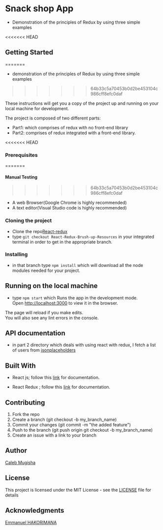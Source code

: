 # Snack shop App

- Demonstration of the principles of Redux by using three simple examples

<<<<<<< HEAD
## Getting Started
=======
-  demonstration of the principles of Redux by using three simple examples
>>>>>>> 64b33c5a70453b0d2be453104c986cff8efc0daf

These instructions will get you a copy of the project up and running on your local machine for development.

The project is composed of two different parts:

- Part1: which comprises of redux with no front-end library
- Part2: comprises of redux integrated with a front-end library.

<<<<<<< HEAD
### Prerequisites
=======
####  Manual Testing
>>>>>>> 64b33c5a70453b0d2be453104c986cff8efc0daf

- A web Browser(Google Chrome is highly recommended)
- A text editor(Visual Studio code is highly recommended)

### Cloning the project

- Clone the repo[React-redux](https://github.com/Caleb-MUGISHA/React-REDUX)
- type `git checkout React-Redux-Brush-up-Resources` in your integrated terminal in order to get in the appropriate branch.

### Installing

- in that branch type `npm install` which will download all the node modules needed for your project.

## Running on the local machine

- type `npm start` which Runs the app in the development mode.\
  Open [http://localhost:3000](http://localhost:3000) to view it in the browser.

The page will reload if you make edits.\
You will also see any lint errors in the console.

## API documentation

- in part 2 directory which deals with using react with redux, I fetch a list of users from [jsonplaceholders](https://jsonplaceholder.typicode.com/users)

## Built With

- React js; follow this [link](https://reactjs.org/docs/getting-started.html) for documentation.

- React Redux ; follow this [link](https://react-redux.js.org/introduction/getting-started) for documentation.

## Contributing

1. Fork the repo
2. Create a branch (git checkout -b my_branch_name)
3. Commit your changes (git commit -m "the added feature")
4. Push to the branch (git push origin git checkout -b my_branch_name)
5. Create an issue with a link to your branch

## Author

[Caleb Mugisha](https://github.com/Caleb-MUGISHA)

## License

This project is licensed under the MIT License - see the [LICENSE](https://github.com/Caleb-MUGISHA/React-REDUX/blob/React-Redux-Brush-up-Resources/LICENSE) file for details

## Acknowledgments

[Emmanuel HAKORIMANA](https://github.com/hakoemmy)
